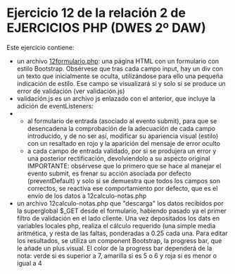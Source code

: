 # Ejercicio 12 de la relación 2 de EJERCICIOS PHP (DWES 2º DAW)

Este ejercicio contiene:
* un archivo [12formulario.php](https://github.com/pgonaug-playamar/formulario-con-validaciones/blob/main/12formulario.php): una página HTML con un formulario con estilo Bootstrap. Obsérvese que tras cada campo input,
  hay un div con un texto que inicialmente se oculta, utilizándose para ello una pequeña indicación de estilo. Ese campo se visualizará sí y solo sí
  se produce un error de validación (ver validación.js)
* validación.js es un archivo js enlazado con el anterior, que incluye la adición de eventListeners:
*  * al formulario de entrada (asociado al evento submit), para que se desencadena la comprobación de la adecuación de cada campo introducido,
     y de no ser así, modificar su apariencia visual (estilo) con un resaltado en rojo y la aparición del mensaje de error oculto
   * a cada campo de entrada validado, por si se produjera un error y una posterior rectificación, devolviendolo a su aspecto original
  IMPORTANTE: obsérvese que lo primero que se hace al manejar el evento submit, es frenar su acción asociada por defecto (preventDefault)
  y solo si se demuestra que todos los campos son correctos, se reactiva ese comportamiento por defecto, que es el envío de los datos a 12calculo-notas.php
* un archivo 12calculo-notas.php que "descarga" los datos recibidos por la superglobal $_GET desde el formulario,
  habiendo pasado ya el primer filtro de validación en el lado cliente. Una vez depositados los dats en variables locales php,
  realiza el cálculo requerido (una simple media aritmética, y resta de las faltas, ponderadas a 0.25 cada una. Para editar los
  resultados, se utiliza un component Bootstrap, la progress bar, que le añade un plus visual. El color de la progress bar
  dependerá de la nota: verde si es superior a 7, amarilla si es 5 o 6 y roja si es menor o igual a 4
  

